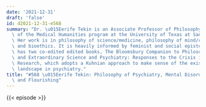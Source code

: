 ```yaml
---
date: '2021-12-31'
draft: 'false'
id: d2021-12-31-e568
summary: "Dr. \u015Eerife Tekin is an Associate Professor of Philosophy and Director\
  \ of the Medical Humanities program at the University of Texas at San Antonio (UTSA).\
  \ Her work is in philosophy of science/medicine, philosophy of mind/cognitive science\
  \ and bioethics. It is heavily informed by feminist and social epistemology. She\
  \ has two co-edited edited books, The Bloomsbury Companion to Philosophy of Psychiatry,\
  \ and Extraordinary Science and Psychiatry: Responses to the Crisis in Mental Health\
  \ Research, which adopts a Kuhnian approach to make sense of the existing research\
  \ landscape in psychiatry."
title: "#568 \u015Eerife Tekin: Philosophy of Psychiatry, Mental Disorder, The Self,\
  \ and Flourishing"
---
```

{{< episode >}}
